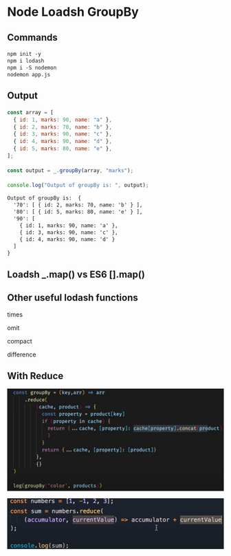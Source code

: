 # Node Loadsh GroupBy

## Commands

```dos
npm init -y
npm i lodash
npm i -S nodemon
nodemon app.js
```

## Output

```javascript
const array = [
  { id: 1, marks: 90, name: "a" },
  { id: 2, marks: 70, name: "b" },
  { id: 3, marks: 90, name: "c" },
  { id: 4, marks: 90, name: "d" },
  { id: 5, marks: 80, name: "e" },
];

const output = _.groupBy(array, "marks");

console.log("Output of groupBy is: ", output);
```

```dos
Output of groupBy is:  {
  '70': [ { id: 2, marks: 70, name: 'b' } ],
  '80': [ { id: 5, marks: 80, name: 'e' } ],
  '90': [
    { id: 1, marks: 90, name: 'a' },
    { id: 3, marks: 90, name: 'c' },
    { id: 4, marks: 90, name: 'd' }
  ]
}
```

## Loadsh \_.map() vs ES6 [].map()

## Other useful lodash functions

times

omit

compact

difference

## With Reduce

![](image/README/reduce_01.png)

![](image/README/reduce_02.png)
